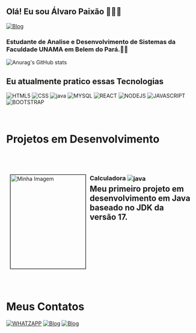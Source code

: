 
## Olá! Eu sou Álvaro Paixão 👨🏽‍💻


[![Blog](https://img.shields.io/badge/LinkedIn-0077B5?style=for-the-badge&logo=linkedin&logoColor=white)](https://www.linkedin.com/in/%C3%A1lvaro-paix%C3%A3o-26855522b/)

### Estudante de Analise e Desenvolvimento de Sistemas da Faculdade UNAMA em Belem do Pará.👨‍🎓

![Anurag's GitHub stats](https://github-readme-stats.vercel.app/api?username=ALVAROJPP&show_icons=true&theme=ocean_dark)

## Eu atualmente pratico essas Tecnologias<br/> 

<div style = "display: inline_block">
<img  alt = "HTML5" src= "https://img.shields.io/badge/HTML5-E34F26?style=for-the-badge&logo=html5&logoColor=white">
<img  alt = "CSS" src= "https://img.shields.io/badge/CSS3-1572B6?style=for-the-badge&logo=css3&logoColor=white">
<img  alt = "java" src= "https://img.shields.io/badge/Java-ED8B00?style=for-the-badge&logo=openjdk&logoColor=white">
<img alt = "MYSQL" src= "https://img.shields.io/badge/MySQL-00000F?style=for-the-badge&logo=mysql&logoColor=white">
<img  alt = "REACT" src= "https://img.shields.io/badge/React-20232A?style=for-the-badge&logo=react&logoColor=61DAFB">
<img  alt = "NODEJS" src= "https://img.shields.io/badge/Node.js-43853D?style=for-the-badge&logo=node.js&logoColor=white">
<img  alt = "JAVASCRIPT" src= "https://img.shields.io/badge/JavaScript-F7DF1E?style=for-the-badge&logo=javascript&logoColor=black">
<img  alt = "BOOTSTRAP" src= "https://img.shields.io/badge/Bootstrap-563D7C?style=for-the-badge&logo=bootstrap&logoColor=white">
</br>

# </br>Projetos em Desenvolvimento
</br></br>

<div style="display: flex; align-items: flex-start; padding: 10px;">
  <img src="https://i.imgur.com/CKnijl4.jpg" alt="Minha Imagem" width="200" height="250" style="border: 1px solid black;">
  <div style="margin-left: 10px;">
    <h3 style="margin: 0;">
      Calculadora 
      <img alt="java" src="https://img.shields.io/badge/Java-ED8B00?style=for-the-badge&logo=openjdk&logoColor=white" style="vertical-align: middle;">
    </h3>
    <h2 style="margin-top: 5px;">Meu primeiro projeto em desenvolvimento em Java baseado no JDK da versão 17.</p>
  </div>
</div>

# </br>Meus Contatos


[![WHATZAPP](https://img.shields.io/badge/WhatsApp-25D366?style=for-the-badge&logo=whatsapp&logoColor=white)](https://api.whatsapp.com/send?phone=5591993623799)
[![Blog](https://img.shields.io/badge/GMAIL-D14836?style=for-the-badge&logo=gmail&logoColor=white)](https://mail.google.com/mail/?view=cm&fs=1&to=alvarojppz@gmail.com&su=Olá,%20tudo%20bem?%20Hello,%20how%20are%20you?%20你好，你好吗？)
[![Blog](https://img.shields.io/badge/LinkedIn-0077B5?style=for-the-badge&logo=linkedin&logoColor=white)](https://www.linkedin.com/in/%C3%A1lvaro-paix%C3%A3o-26855522b/)

